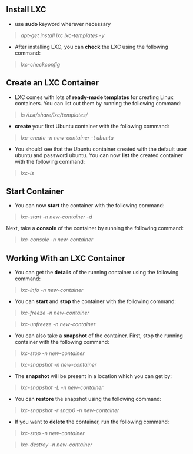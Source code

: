 ## Install LXC
* use **sudo** keyword wherever necessary

>_apt-get install lxc lxc-templates -y_

* After installing LXC, you can **check** the LXC using the following command:

>_lxc-checkconfig_

## Create an LXC Container

* LXC comes with lots of **ready-made templates** for creating Linux containers. You can list out them by running the following command:

> _ls /usr/share/lxc/templates/_

* **create** your first Ubuntu container with the following command:

>_lxc-create -n new-container -t ubuntu_

* You should see that the Ubuntu container created with the default user ubuntu and password ubuntu. You can now **list** the created container with the following command:

>_lxc-ls_

## Start Container

*  You can now **start** the container with the following command:

>_lxc-start -n new-container -d_

Next, take a **console** of the container by running the following command:

>_lxc-console -n new-container_

## Working With an LXC Container

* You can get the **details** of the running container using the following command:

>_lxc-info -n new-container_

* You can **start** and **stop** the container with the following command:

> _lxc-freeze -n new-container_

> _lxc-unfreeze -n new-container_

* You can also take a **snapshot** of the container. First, stop the running container with the following command:

> _lxc-stop -n new-container_

> _lxc-snapshot -n new-container_

* The **snapshot** will be present in a location which you can get by:

> _lxc-snapshot -L -n new-container_

* You can **restore** the snapshot using the following command:

> _lxc-snapshot -r snap0 -n new-container_

* If you want to **delete** the container, run the following command:

>_lxc-stop -n new-container_

>_lxc-destroy -n new-container_

